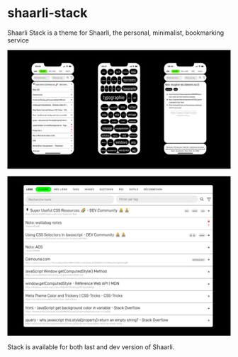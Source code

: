 # shaarli-stack
Shaarli Stack is a theme for Shaarli, the personal, minimalist, bookmarking service

![Screenshots of Shaarli Stack](screenshot_stack.png "Screenshots of Shaarli Stack")

![Screenshots of Shaarli Stack](screenshot_stack_2.png "Screenshots of Shaarli Stack")


Stack is available for both last and dev version of Shaarli.
